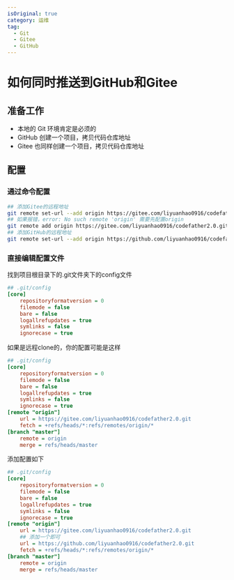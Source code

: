 ```yaml
---
isOriginal: true
category: 运维
tag: 
  - Git
  - Gitee
  - GitHub
---
```

# 如何同时推送到GitHub和Gitee

## 准备工作

- 本地的 Git 环境肯定是必须的
- GitHub 创建一个项目，拷贝代码仓库地址
- Gitee 也同样创建一个项目，拷贝代码仓库地址

## 配置

### 通过命令配置

```sh
## 添加Gitee的远程地址
git remote set-url --add origin https://gitee.com/liyuanhao0916/codefather2.0.git
## 如果报错，error: No such remote 'origin' 需要先配置origin
git remote add origin https://gitee.com/liyuanhao0916/codefather2.0.git
## 添加GitHub的远程地址
git remote set-url --add origin https://github.com/liyuanhao0916/codefather2.0.git
```

### 直接编辑配置文件

找到项目根目录下的.git文件夹下的config文件

```ini
## .git/config
[core]
	repositoryformatversion = 0
	filemode = false
	bare = false
	logallrefupdates = true
	symlinks = false
	ignorecase = true
```

如果是远程clone的，你的配置可能是这样

```ini
## .git/config
[core]
	repositoryformatversion = 0
	filemode = false
	bare = false
	logallrefupdates = true
	symlinks = false
	ignorecase = true
[remote "origin"]
	url = https://gitee.com/liyuanhao0916/codefather2.0.git
	fetch = +refs/heads/*:refs/remotes/origin/*
[branch "master"]
	remote = origin
	merge = refs/heads/master
```

添加配置如下

```ini
## .git/config
[core]
	repositoryformatversion = 0
	filemode = false
	bare = false
	logallrefupdates = true
	symlinks = false
	ignorecase = true
[remote "origin"]
	url = https://gitee.com/liyuanhao0916/codefather2.0.git
	## 添加一个即可
	url = https://github.com/liyuanhao0916/codefather2.0.git
	fetch = +refs/heads/*:refs/remotes/origin/*
[branch "master"]
	remote = origin
	merge = refs/heads/master
```

